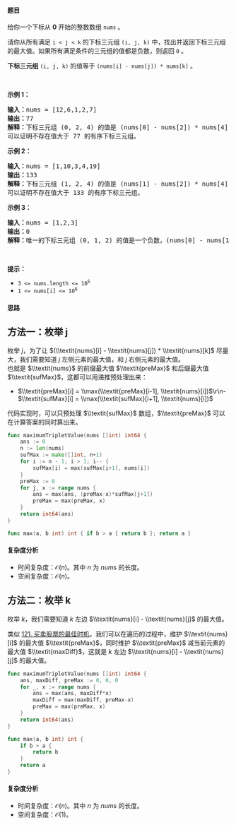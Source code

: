 #### 题目

<p>给你一个下标从 <strong>0</strong> 开始的整数数组 <code>nums</code> 。</p>

<p>请你从所有满足&nbsp;<code>i &lt; j &lt; k</code> 的下标三元组 <code>(i, j, k)</code> 中，找出并返回下标三元组的最大值。如果所有满足条件的三元组的值都是负数，则返回 <code>0</code> 。</p>

<p><strong>下标三元组</strong> <code>(i, j, k)</code> 的值等于 <code>(nums[i] - nums[j]) * nums[k]</code> 。</p>

<p>&nbsp;</p>

<p><strong class="example">示例 1：</strong></p>

<pre>
<strong>输入：</strong>nums = [12,6,1,2,7]
<strong>输出：</strong>77
<strong>解释：</strong>下标三元组 (0, 2, 4) 的值是 (nums[0] - nums[2]) * nums[4] = 77 。
可以证明不存在值大于 77 的有序下标三元组。
</pre>

<p><strong class="example">示例 2：</strong></p>

<pre>
<strong>输入：</strong>nums = [1,10,3,4,19]
<strong>输出：</strong>133
<strong>解释：</strong>下标三元组 (1, 2, 4) 的值是 (nums[1] - nums[2]) * nums[4] = 133 。
可以证明不存在值大于 133 的有序下标三元组。 
</pre>

<p><strong class="example">示例 3：</strong></p>

<pre>
<strong>输入：</strong>nums = [1,2,3]
<strong>输出：</strong>0
<strong>解释：</strong>唯一的下标三元组 (0, 1, 2) 的值是一个负数，(nums[0] - nums[1]) * nums[2] = -3 。因此，答案是 0 。
</pre>

<p>&nbsp;</p>

<p><strong>提示：</strong></p>

<ul>
	<li><code>3 &lt;= nums.length &lt;= 10<sup>5</sup></code></li>
	<li><code>1 &lt;= nums[i] &lt;= 10<sup>6</sup></code></li>
</ul>


#### 思路

## 方法一：枚举 j

枚举 $j$，为了让 $(\\textit{nums}[i] - \\textit{nums}[j]) * \\textit{nums}[k]$ 尽量大，我们需要知道 $j$ 左侧元素的最大值，和 $j$ 右侧元素的最大值。  
也就是 $\\textit{nums}$ 的前缀最大值 $\\textit{preMax}$ 和后缀最大值 $\\textit{sufMax}$，这都可以用递推预处理出来：
- $\\textit{preMax}[i] = \\max(\\textit{preMax}[i-1], \\textit{nums}[i])$\r\n- $\\textit{sufMax}[i] = \\max(\\textit{sufMax}[i+1], \\textit{nums}[i])$

代码实现时，可以只预处理 $\\textit{sufMax}$ 数组，$\\textit{preMax}$ 可以在计算答案的同时算出来。

```go  
func maximumTripletValue(nums []int) int64 {
	ans := 0
	n := len(nums)
	sufMax := make([]int, n+1)
	for i := n - 1; i > 1; i-- {
		sufMax[i] = max(sufMax[i+1], nums[i])
	}
	preMax := 0
	for j, x := range nums {
		ans = max(ans, (preMax-x)*sufMax[j+1])
		preMax = max(preMax, x)
	}
	return int64(ans)
}

func max(a, b int) int { if b > a { return b }; return a }
```

#### 复杂度分析

- 时间复杂度：$\mathcal{O}(n)$。其中 $n$ 为 $\textit{nums}$ 的长度。
- 空间复杂度：$\mathcal{O}(n)$。

## 方法二：枚举 k

枚举 $k$，我们需要知道 $k$ 左边 $\\textit{nums}[i] - \\textit{nums}[j]$ 的最大值。

类似 [121. 买卖股票的最佳时机](https://leetcode.cn/problems/best-time-to-buy-and-sell-stock/)，我们可以在遍历的过程中，维护 $\\textit{nums}[i]$ 的最大值 $\\textit{preMax}$，同时维护 $\\textit{preMax}$ 减当前元素的最大值 $\\textit{maxDiff}$，这就是 $k$ 左边 $\\textit{nums}[i] - \\textit{nums}[j]$ 的最大值。

```go  
func maximumTripletValue(nums []int) int64 {
	ans, maxDiff, preMax := 0, 0, 0
	for _, x := range nums {
		ans = max(ans, maxDiff*x)
		maxDiff = max(maxDiff, preMax-x)
		preMax = max(preMax, x)
	}
	return int64(ans)
}

func max(a, b int) int {
	if b > a {
		return b
	}
	return a
}
```

#### 复杂度分析

- 时间复杂度：$\mathcal{O}(n)$。其中 $n$ 为 $\textit{nums}$ 的长度。
- 空间复杂度：$\mathcal{O}(1)$。